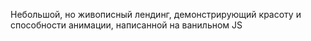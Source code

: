 Небольшой, но живописный лендинг, демонстрирующий красоту и способности анимации, написанной на ванильном JS 